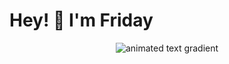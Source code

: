 
# Hey! 👋 I'm Friday

<p align="center">
  <img src="https://readme-typing-svg.herokuapp.com?size=28&duration=3000&pause=1000&color=F75C7E,F7D86C,6C63FF,43D9AD&center=true&vCenter=true&width=600&lines=Friday+Blessed;Frontend+Developer;UI%2FUX+Designer;Creating+Clean+%26+Beautiful+Designs" alt="animated text gradient"/>
</p>

